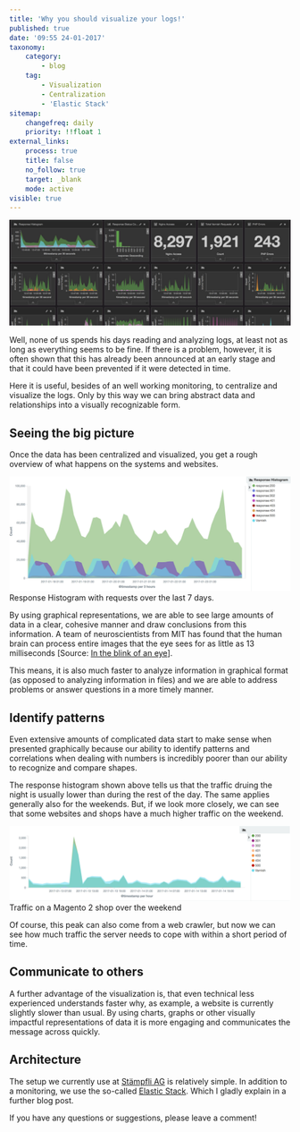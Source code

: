 ```yaml
---
title: 'Why you should visualize your logs!'
published: true
date: '09:55 24-01-2017'
taxonomy:
    category:
        - blog
    tag:
        - Visualization
        - Centralization
        - 'Elastic Stack'
sitemap:
    changefreq: daily
    priority: !!float 1
external_links:
    process: true
    title: false
    no_follow: true
    target: _blank
    mode: active
visible: true
---
```


![Why you should visualize your log files](logstash-dashboard.jpg)

Well, none of us spends his days reading and analyzing logs, at least not as long as everything seems to be fine. If there is a problem, however, it is often shown that this has already been announced at an early stage and that it could have been prevented if it were detected in time.

Here it is useful, besides of an well working monitoring, to centralize and visualize the logs. Only by this way we can bring abstract data and relationships into a visually recognizable form.

## Seeing the big picture

Once the data has been centralized and visualized, you get a rough overview of what happens on the systems and websites.

![Response Histogram](responses.jpg "Response Histogram with requests over the last 7 days.")
<span class="caption">Response Histogram with requests over the last 7 days.</span>

By using graphical representations, we are able to see large amounts of data in a clear, cohesive manner and draw conclusions from this information. A team of neuroscientists from MIT has found that the human brain can process entire images that the eye sees for as little as 13 milliseconds [Source: [In the blink of an eye](http://news.mit.edu/2014/in-the-blink-of-an-eye-0116)].

This means, it is also much faster to analyze information in graphical format (as opposed to analyzing information in files) and we are able to address problems or answer questions in a more timely manner.

## Identify patterns

Even extensive amounts of complicated data start to make sense when presented graphically
because our ability to identify patterns and correlations when dealing with numbers is incredibly poorer than our ability to recognize and compare shapes.

The response histogram shown above tells us that the traffic druing the night is usually lower than during the rest of the day. The same applies generally also for the weekends. But, if we look more closely, we can see that some websites and shops have a much higher traffic on the weekend.

![Traffic on a Magento 2 shop over the weekend](weekend-traffic.jpg "Traffic on a Magento 2 shop over the weekend")
<span class="caption">Traffic on a Magento 2 shop over the weekend</span>

Of course, this peak can also come from a web crawler, but now we can see how much traffic the server needs to cope with within a short period of time.

## Communicate to others

A further advantage of the visualization is, that even technical  less experienced understands faster why, as example, a website is currently slightly slower than usual. By using charts, graphs or other visually impactful representations of data it is more engaging and communicates the message across quickly.

## Architecture

The setup we currently use at [Stämpfli AG](http://www.staempfli.com/) is relatively simple. In addition to a monitoring, we use the so-called [Elastic Stack](https://www.elastic.co/de/products). Which I gladly explain in a further blog post.

If you have any questions or suggestions, please leave a comment!